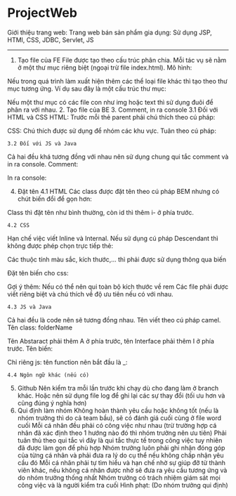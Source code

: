 # ProjectWeb

Giới thiệu trang web:
	Trang web bán sản phẩm gia dụng: Sử dụng JSP, HTMl, CSS, JDBC, Servlet, JS

---------------------------------------------------------------------------------------------

1.	Tạo file của FE
File được tạo theo cấu trúc phân chia. Mỗi tác vụ sẽ nằm ở một thư mục riêng biệt (ngoại trừ file index.html). Mô hình:
 
Nếu trong quá trình làm xuất hiện thêm các thể loại file khác thì tạo theo thư mục tương ứng. Ví dụ sau đây là một cấu trúc thư mục:
 
Nếu một thư mục có các file con như img hoặc text thì sử dụng đuôi để phân ra với nhau.
2.	Tạo file của BE
3.	Comment, in ra console
	3.1	Đối với HTML và CSS
HTML: Trước mỗi thẻ parent phải chú thích theo cú pháp: 
 
CSS: Chú thích được sử dụng để nhóm các khu vực. Tuân theo cú pháp: 
 
	3.2	Đối với JS và Java
Cả hai đều khá tương đồng với nhau nên sử dụng chung qui tắc comment và in ra console.
Comment:
 
In ra console:
 
4.	Đặt tên
	4.1	HTML
Các class được đặt tên theo cú pháp BEM nhưng có chút biến đổi để gọn hơn:
 
Class thì đặt tên như bình thường, còn id thì thêm i- ở phía trước. 
 
	4.2	CSS
Hạn chế việc viết Inline và Internal. Nếu sử dụng cú pháp Descendant thì không được phép chọn trực tiếp thẻ:
 
Các thuộc tính màu sắc, kích thước,... thì phải được sử dụng thông qua biến
 
Đặt tên biến cho css:
 
Gợi ý thêm: Nếu có thể nên qui toàn bộ kích thước về rem
Các file phải được viết riêng biệt và chú thích về độ ưu tiên nếu có với nhau.

	4.3	JS và Java
Cả hai đều là code nên sẽ tương đồng nhau. Tên viết theo cú pháp camel.
Tên class: folderName
 
Tên Abstaract phải thêm A ở phía trước, tên Interface phải thêm I ở phía trước.
Tên biến:
	 
Chỉ riêng js: tên function nên bắt đầu là _:
 
	4.4	Ngôn ngữ khác (nếu có)
 
5.	Github
Nên kiểm tra mỗi lần trước khi chạy dù cho đang làm ở branch khác.
Hoặc nên sử dụng file log để ghi lại các sự thay đổi (tối ưu hơn và cũng đúng ý nghĩa hơn)
6.	Qui định làm nhóm
Không hoàn thành yêu cầu hoặc không tốt (nếu là nhóm trưởng thì do cả team bầu), sẽ có đánh giá cuối cùng ở file word cuối
	Mỗi cá nhân đều phải có công việc như nhau (trừ trường hợp cá nhân đã xác định theo 1 hướng nào đó thì nhóm trưởng nên ưu tiên)
	Phải tuân thủ theo qui tắc vì đây là qui tắc thực tế trong công việc tuy nhiên đã được làm gọn để phù hợp
	Nhóm trưởng luôn phải ghi nhận đóng góp của từng cá nhân và phải đưa ra lý do cụ thể nếu không chấp nhận yêu cầu đó
	Mỗi cá nhân phải tự tìm hiểu và hạn chế nhờ sự giúp đỡ từ thành viên khác, nếu không cá nhân được nhờ sẽ đưa ra yêu cầu tương ứng và do nhóm trưởng thống nhất
	Nhóm trưởng có trách nhiệm giám sát mọi công việc và là người kiểm tra cuối
Hình phạt: (Do nhóm trưởng qui định)
